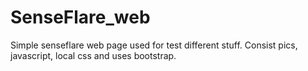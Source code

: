# SenseFlare_web
Simple senseflare web page used for test different stuff.
Consist pics, javascript, local css and uses bootstrap.
